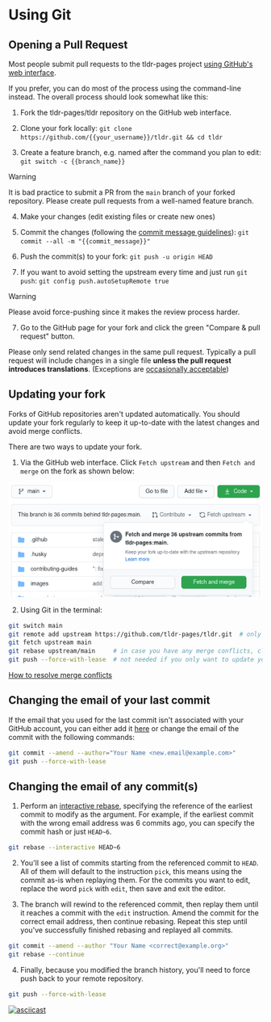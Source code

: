 # Using Git

## Opening a Pull Request

Most people submit pull requests to the tldr-pages project
[using GitHub's web interface][pr-howto].

If you prefer, you can do most of the process using the command-line instead.
The overall process should look somewhat like this:

1. Fork the tldr-pages/tldr repository on the GitHub web interface.

2. Clone your fork locally:
  `git clone https://github.com/{{your_username}}/tldr.git && cd tldr`

3. Create a feature branch, e.g. named after the command you plan to edit:
  `git switch -c {{branch_name}}`

> [!WARNING]
> It is bad practice to submit a PR from the `main` branch of your forked repository. Please create pull requests from a well-named feature branch.

4. Make your changes (edit existing files or create new ones)

5. Commit the changes (following the [commit message guidelines][commit-msg]):
  `git commit --all -m "{{commit_message}}"`

6. Push the commit(s) to your fork:
  `git push -u origin HEAD`

7. If you want to avoid setting the upstream every time and just run `git push`:
  `git config push.autoSetupRemote true`

> [!WARNING]
> Please avoid force-pushing since it makes the review process harder.

7. Go to the GitHub page for your fork and click the green "Compare & pull request" button.

Please only send related changes in the same pull request.
Typically a pull request will include changes in a single file **unless the pull request introduces translations**.
(Exceptions are [occasionally acceptable][mass-changes])

[pr-howto]: ../CONTRIBUTING.md#submitting-a-pull-request
[commit-msg]: ../CONTRIBUTING.md#commit-message
[mass-changes]: https://github.com/tldr-pages/tldr/pulls?&q=is:pr+is:merged+label:"mass+changes"

## Updating your fork

Forks of GitHub repositories aren't updated automatically. You should update your fork regularly to keep it up-to-date with the latest changes and avoid merge conflicts.

There are two ways to update your fork.

1. Via the GitHub web interface. Click `Fetch upstream` and then `Fetch and merge` on the fork as shown below:

![Fetch and merge button in GitHub](../images/github-fetch-and-merge-button.png)

2. Using Git in the terminal:

```bash
git switch main
git remote add upstream https://github.com/tldr-pages/tldr.git  # only run if you don't already have the upstream remote (check with "git remote -v")
git fetch upstream main
git rebase upstream/main     # in case you have any merge conflicts, click the link below to see how to resolve them
git push --force-with-lease  # not needed if you only want to update your local repository
```

[How to resolve merge conflicts](https://docs.github.com/en/github/collaborating-with-pull-requests/addressing-merge-conflicts/resolving-a-merge-conflict-using-the-command-line)

## Changing the email of your last commit

If the email that you used for the last commit isn't associated with your GitHub account, you can either add it [here](https://github.com/settings/emails) or change the email of the commit with the following commands:

```bash
git commit --amend --author="Your Name <new.email@example.com>"
git push --force-with-lease
```

## Changing the email of any commit(s)

1. Perform an [interactive rebase](https://git-scm.com/docs/git-rebase#Documentation/git-rebase.txt--i), specifying the reference of the earliest commit to modify as the argument.
For example, if the earliest commit with the wrong email address was 6 commits ago, you can specify the commit hash or just `HEAD~6`.

```bash
git rebase --interactive HEAD~6
```

2. You'll see a list of commits starting from the referenced commit to `HEAD`. All of them will default to the instruction `pick`, this means using the commit as-is when replaying them.
For the commits you want to edit, replace the word `pick` with `edit`, then save and exit the editor.

3. The branch will rewind to the referenced commit, then replay them until it reaches a commit with the `edit` instruction. Amend the commit for the correct email address, then continue rebasing.
Repeat this step until you've successfully finished rebasing and replayed all commits.

```bash
git commit --amend --author "Your Name <correct@example.org>"
git rebase --continue
```

4. Finally, because you modified the branch history, you'll need to force push back to your remote repository.

```bash
git push --force-with-lease
```

[![asciicast](https://asciinema.org/a/fFMZzQOgJyfUf8HTnXyRj0v02.svg)](https://asciinema.org/a/fFMZzQOgJyfUf8HTnXyRj0v02)
